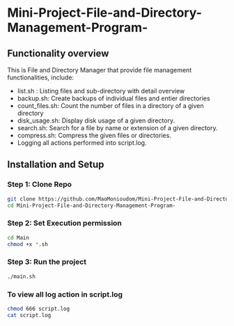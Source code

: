 # Mini-Project-File-and-Directory-Management-Program-

## Functionality overview
This is File and Directory Manager that provide file management functionalities, include:
-  list.sh : Listing files and sub-directory with detail overview
-  backup.sh: Create backups of individual files and entier directories
-  count_files.sh: Count the number of files in a directory of a given directory 
-  disk_usage.sh: Display disk usage of a given directory.
-  search.sh: Search for a file by name or extension of a given directory.
-  compress.sh: Compress the given files or directories.
-  Logging all actions performed into script.log.

## Installation and Setup
### Step 1: Clone Repo
```bash
git clone https://github.com/MaoMonioudom/Mini-Project-File-and-Directory-Management-Program-.git
cd Mini-Project-File-and-Directory-Management-Program-
```
### Step 2: Set Execution permission
```bash
cd Main
chmod +x *.sh
```
### Step 3: Run the project
```bash
./main.sh
```

### To view all log action in script.log
```bash
chmod 666 script.log
cat script.log
```
